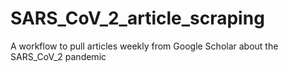# SARS_CoV_2_article_scraping
A workflow to pull articles weekly from Google Scholar about the SARS_CoV_2 pandemic
